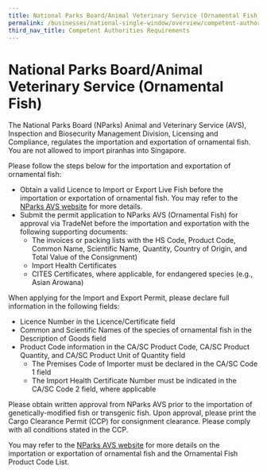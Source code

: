 ```yaml
---
title: National Parks Board/Animal Veterinary Service (Ornamental Fish)
permalink: /businesses/national-single-window/overview/competent-authorities-requirements/AVS-Fish
third_nav_title: Competent Authorities Requirements
---
```



# National Parks Board/Animal Veterinary Service (Ornamental Fish)

The National Parks Board (NParks) Animal and Veterinary Service (AVS), Inspection and Biosecurity Management Division, Licensing and Compliance, regulates the importation and exportation of ornamental fish. You are not allowed to import piranhas into Singapore.

Please follow the steps below for the importation and exportation of ornamental fish:

-   Obtain a valid Licence to Import or Export Live Fish before the importation or exportation of ornamental fish. You may refer to the [NParks AVS website](http://www.nparks.gov.sg/avs) for more details.
-   Submit the permit application to NParks AVS (Ornamental Fish) for approval via TradeNet before the importation and exportation with the following supporting documents:
     - The invoices or packing lists with the HS Code, Product Code, Common Name, Scientific Name, Quantity, Country of Origin, and Total Value of the Consignment)
     - Import Health Certificates
     - CITES Certificates, where applicable, for endangered species (e.g., Asian Arowana)
 

   

When applying for the Import and Export Permit, please declare full information in the following fields:

-   Licence Number in the Licence/Certificate field
-   Common and Scientific Names of the species of ornamental fish in the Description of Goods field
-   Product Code information in the CA/SC Product Code, CA/SC Product Quantity, and CA/SC Product Unit of Quantity field  
    - The Premises Code of Importer must be declared in the CA/SC Code 1 field  
    - The Import Health Certificate Number must be indicated in the CA/SC Code 2 field, where applicable

Please obtain written approval from NParks AVS prior to the importation of genetically-modified fish or transgenic fish. Upon approval, please print the Cargo Clearance Permit (CCP) for consignment clearance. Please comply with all conditions stated in the CCP.

You may refer to the [NParks AVS website](http://www.nparks.gov.sg/avs) for more details on the importation or exportation of ornamental fish and the Ornamental Fish Product Code List.
